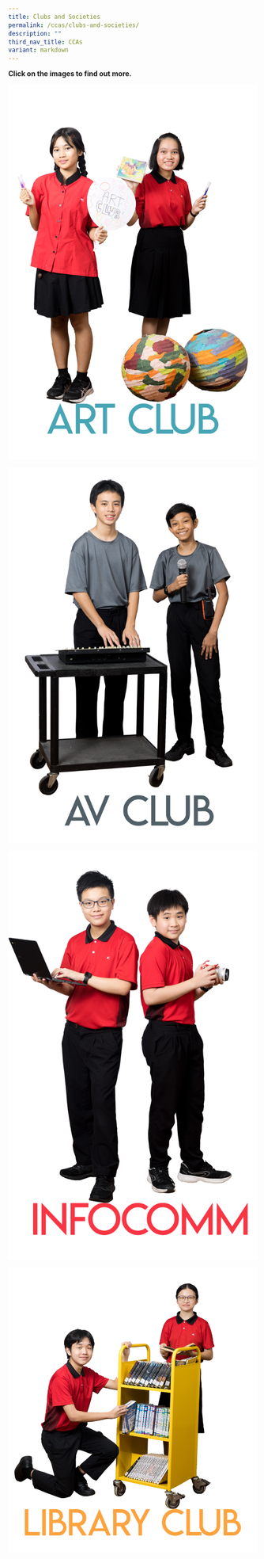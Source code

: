 ```yaml
---
title: Clubs and Societies
permalink: /ccas/clubs-and-societies/
description: ""
third_nav_title: CCAs
variant: markdown
---
```

**Click on the images to find out more.**

<a href="/ccas/Clubs-and-Societies/art-club/"><img src="/images/2023%20CCA_Concept/20230828_150602_for%20website.png"></a>

<a href="/ccas/clubs-and-societies/ava-club/"><img src="/images/2023%20CCA_Concept/20230828_155654_for%20website.png"></a>

<a href="/ccas/Clubs-and-Societies/infocomm/"><img src="/images/2023%20CCA_Concept/20230828_153118_for%20website.png"></a>

<a href="/ccas/Clubs-and-Societies/library-club/"><img src="/images/2023%20CCA_Concept/20230828_161438_for%20website.png"></a>